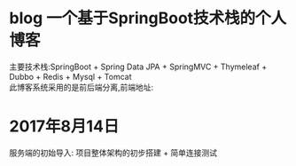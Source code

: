 # blog 一个基于SpringBoot技术栈的个人博客  
主要技术栈:SpringBoot + Spring Data JPA + SpringMVC + Thymeleaf + Dubbo + Redis + Mysql + Tomcat  
此博客系统采用的是前后端分离,前端地址:
# 2017年8月14日  
服务端的初始导入:
项目整体架构的初步搭建 + 简单连接测试
